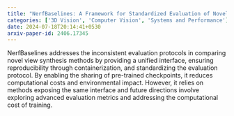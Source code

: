 ```yaml
---
title: "NerfBaselines: A Framework for Standardized Evaluation of Novel View Synthesis Methods in Computer Vision"
categories: ['3D Vision', 'Computer Vision', 'Systems and Performance']
date: 2024-07-18T20:14:41+0530
arxiv-paper-id: 2406.17345
---
```

NerfBaselines addresses the inconsistent evaluation protocols in comparing novel view synthesis methods by providing a unified interface, ensuring reproducibility through containerization, and standardizing the evaluation protocol. By enabling the sharing of pre-trained checkpoints, it reduces computational costs and environmental impact. However, it relies on methods exposing the same interface and future directions involve exploring advanced evaluation metrics and addressing the computational cost of training.
